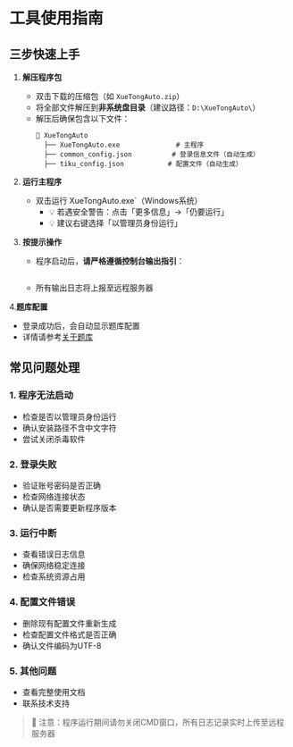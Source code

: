 # 工具使用指南

## 三步快速上手
1. **解压程序包**
   - 双击下载的压缩包（如 `XueTongAuto.zip`）
   - 将全部文件解压到**非系统盘目录**（建议路径：`D:\XueTongAuto\`）
   - 解压后确保包含以下文件：
     ```
     📂 XueTongAuto
       ├── XueTongAuto.exe              # 主程序
       ├── common_config.json          # 登录信息文件（自动生成）
       ├── tiku_config.json           # 配置文件（自动生成）
     ```

2. **运行主程序**
   - 双击运行 XueTongAuto.exe`（Windows系统）
     - 💡 若遇安全警告：点击「更多信息」→「仍要运行」
     - 💡 建议右键选择「以管理员身份运行」

3. **按提示操作**
   - 程序启动后，**请严格遵循控制台输出指引**：
     ```
     ```
   - 所有输出日志将上报至远程服务器

4.**题库配置**
   - 登录成功后，会自动显示题库配置
   - 详情请参考[关于题库](../guide/question-bank.md)
   
## 常见问题处理

### 1. 程序无法启动
- 检查是否以管理员身份运行
- 确认安装路径不含中文字符
- 尝试关闭杀毒软件

### 2. 登录失败
- 验证账号密码是否正确
- 检查网络连接状态
- 确认是否需要更新程序版本

### 3. 运行中断
- 查看错误日志信息
- 确保网络稳定连接
- 检查系统资源占用

### 4. 配置文件错误
- 删除现有配置文件重新生成
- 检查配置文件格式是否正确
- 确认文件编码为UTF-8

### 5. 其他问题
- 查看完整使用文档
- 联系技术支持

> 📢 注意：程序运行期间请勿关闭CMD窗口，所有日志记录实时上传至远程服务器